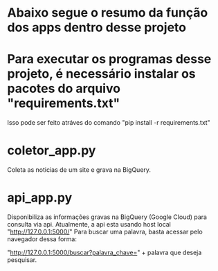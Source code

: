 # Abaixo segue o resumo da função dos apps dentro desse projeto

# Para executar os programas desse projeto, é necessário instalar os pacotes do arquivo "requirements.txt"
Isso pode ser feito atráves do comando "pip install -r requirements.txt"

# coletor_app.py
Coleta as noticias de um site e grava na BigQuery.

# api_app.py
Disponibiliza as informações gravas na BigQuery (Google Cloud)  para consulta via api.
Atualmente, a api esta usando host local "http://127.0.0.1:5000/"
Para buscar uma palavra, basta acessar pelo navegador dessa forma: 

"http://127.0.0.1:5000/buscar?palavra_chave=" + palavra que deseja pesquisar. 


